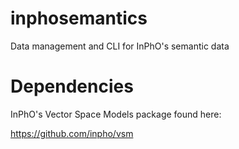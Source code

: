inphosemantics
==============

Data management and CLI for InPhO's semantic data


Dependencies
============

InPhO's Vector Space Models package found here:

https://github.com/inpho/vsm